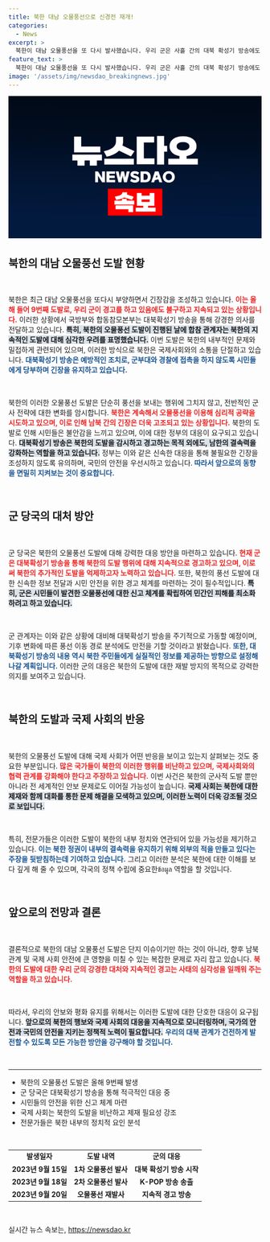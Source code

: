 ```yaml
---
title: 북한 대남 오물풍선으로 신경전 재개!
categories:
  - News
excerpt: >
  북한이 대남 오물풍선을 또 다시 발사했습니다. 우리 군은 사흘 간의 대북 확성기 방송에도 굴하지 않고 도발을 이어가는 북한의 행동에 강력히 대응할 방침입니다. 이 소식, 클릭하고 더 자세히 알아보세요!
feature_text: >
  북한이 대남 오물풍선을 또 다시 발사했습니다. 우리 군은 사흘 간의 대북 확성기 방송에도 굴하지 않고 도발을 이어가는 북한의 행동에 강력히 대응할 방침입니다. 이 소식, 클릭하고 더 자세히 알아보세요!
image: '/assets/img/newsdao_breakingnews.jpg'
---
```


<p><img src="/assets/img/newsdao_breakingnews.jpg" alt="ontimetimes 속보" /></p>

<h2 data-ke-size="size26">북한의 대남 오물풍선 도발 현황</h2>

<p data-ke-size="size16">&nbsp;</p>

<p>북한은 최근 대남 오물풍선을 또다시 부양하면서 긴장감을 조성하고 있습니다. <b><span style="color: #ee2323;">이는 올해 들어 9번째 도발로, 우리 군이 경고를 하고 있음에도 불구하고 지속되고 있는 상황입니다.</span></b> 이러한 상황에서 국방부와 합동참모본부는 대북확성기 방송을 통해 강경한 의사를 전달하고 있습니다. <b><span style="background-color: #21538527;">특히, 북한의 오물풍선 도발이 진행된 날에 합참 관계자는 북한의 지속적인 도발에 대해 심각한 우려를 표명했습니다.</span></b> 이번 도발은 북한의 내부적인 문제와 밀접하게 관련되어 있으며, 이러한 방식으로 북한은 국제사회와의 소통을 단절하고 있습니다. <b><span style="color: #1a5490;">대북확성기 방송은 예방적인 조치로, 군부대와 경찰에 접촉을 하지 않도록 시민들에게 당부하며 긴장을 유지하고 있습니다.</span></b> </p>

<p data-ke-size="size16">&nbsp;</p>

<p>북한의 이러한 오물풍선 도발은 단순히 풍선을 보내는 행위에 그치지 않고, 전반적인 군사 전략에 대한 변화를 암시합니다. <b><span style="color: #ee2323;">북한은 계속해서 오물풍선을 이용해 심리적 공략을 시도하고 있으며, 이로 인해 남북 간의 긴장은 더욱 고조되고 있는 상황입니다.</span></b> 북한의 도발로 인해 시민들은 불안감을 느끼고 있으며, 이에 대한 정부의 대응이 요구되고 있습니다. <b><span style="background-color: #21538527;">대북확성기 방송은 북한의 도발을 감시하고 경고하는 목적 외에도, 남한의 결속력을 강화하는 역할을 하고 있습니다.</span></b> 정부는 이와 같은 신속한 대응을 통해 불필요한 긴장을 조성하지 않도록 유의하며, 국민의 안전을 우선시하고 있습니다.<b><span style="color: #1a5490;"> 따라서 앞으로의 동향을 면밀히 지켜보는 것이 중요합니다.</span></b></p>

<p data-ke-size="size16">&nbsp;</p>

<h2 data-ke-size="size26">군 당국의 대처 방안</h2>

<p data-ke-size="size16">&nbsp;</p>

<p>군 당국은 북한의 오물풍선 도발에 대해 강력한 대응 방안을 마련하고 있습니다. <b><span style="color: #ee2323;">현재 군은 대북확성기 방송을 통해 북한의 도발 행위에 대해 지속적으로 경고하고 있으며, 이로써 북한의 추가적인 도발을 억제하고자 노력하고 있습니다.</span></b> 또한, 북한의 풍선 도발에 대한 신속한 정보 전달과 시민 안전을 위한 경고 체계를 마련하는 것이 필수적입니다. <b><span style="background-color: #21538527;">특히, 군은 시민들이 발견한 오물풍선에 대한 신고 체계를 확립하여 민간인 피해를 최소화하려고 하고 있습니다.</span></b> </p>

<p data-ke-size="size16">&nbsp;</p>

<p>군 관계자는 이와 같은 상황에 대비해 대북확성기 방송을 주기적으로 가동할 예정이며, 기후 변화에 따른 풍선 이동 경로 분석에도 만전을 기할 것이라고 밝혔습니다. <b><span style="color: #1a5490;">또한, 대북확성기 방송의 내용 역시 북한 주민들에게 실질적인 정보를 제공하는 방향으로 설정해 나갈 계획입니다.</span></b> 이러한 군의 대응은 북한의 도발에 대한 재발 방지의 목적으로 강력한 의지를 보여주고 있습니다.</p>

<p data-ke-size="size16">&nbsp;</p>

<h2 data-ke-size="size26">북한의 도발과 국제 사회의 반응</h2>

<p data-ke-size="size16">&nbsp;</p>

<p>북한의 오물풍선 도발에 대해 국제 사회가 어떤 반응을 보이고 있는지 살펴보는 것도 중요한 부분입니다. <b><span style="color: #ee2323;">많은 국가들이 북한의 이러한 행위를 비난하고 있으며, 국제사회와의 협력 관계를 강화해야 한다고 주장하고 있습니다.</span></b> 이번 사건은 북한의 군사적 도발 뿐만 아니라 전 세계적인 안보 문제로도 이어질 가능성이 높습니다. <b><span style="background-color: #21538527;">국제 사회는 북한에 대한 제재와 함께 대화를 통한 문제 해결을 모색하고 있으며, 이러한 노력이 더욱 강조될 것으로 보입니다.</span></b> </p>

<p data-ke-size="size16">&nbsp;</p>

<p>특히, 전문가들은 이러한 도발이 북한의 내부 정치와 연관되어 있을 가능성을 제기하고 있습니다. <b><span style="color: #1a5490;">이는 북한 정권이 내부의 결속력을 유지하기 위해 외부의 적을 만들고 있다는 주장을 뒷받침하는데 기여하고 있습니다.</span></b> 그리고 이러한 분석은 북한에 대한 이해를 보다 깊게 해 줄 수 있으며, 각국의 정책 수립에 중요한ข้อมูล 역할을 할 것입니다. </p>

<p data-ke-size="size16">&nbsp;</p>

<h2 data-ke-size="size26">앞으로의 전망과 결론</h2>

<p data-ke-size="size16">&nbsp;</p>

<p>결론적으로 북한의 대남 오물풍선 도발은 단지 이슈이기만 하는 것이 아니라, 향후 남북 관계 및 국제 사회 안전에 큰 영향을 미칠 수 있는 복잡한 문제로 자리 잡고 있습니다. <b><span style="color: #ee2323;">북한의 도발에 대한 우리 군의 강경한 대처와 지속적인 경고는 사태의 심각성을 일깨워 주는 역할을 하고 있습니다.</span></b> </p>

<p data-ke-size="size16">&nbsp;</p>

<p>따라서, 우리의 안보와 평화 유지를 위해서는 이러한 도발에 대한 단호한 대응이 요구됩니다. <b><span style="background-color: #21538527;">앞으로의 북한의 행보와 국제 사회의 대응을 지속적으로 모니터링하며, 국가의 안전과 국민의 안전을 지키는 정책적 노력이 필요합니다.</span></b> <b><span style="color: #1a5490;">우리의 대북 관계가 건전하게 발전할 수 있도록 모든 가능한 방안을 강구해야 할 것입니다.</span></b></p>

<p data-ke-size="size16">&nbsp;</p> 

<hr>

<ul>
<li>북한의 오물풍선 도발은 올해 9번째 발생</li>
<li>군 당국은 대북확성기 방송을 통해 적극적인 대응 중</li>
<li>시민들의 안전을 위한 신고 체계 마련</li>
<li>국제 사회는 북한의 도발을 비난하고 제재 필요성 강조</li>
<li>전문가들은 북한 내부의 정치적 요인 분석</li>
</ul>

<p data-ke-size="size16">&nbsp;</p>

<table>
<tr><td style="text-align: center; height: 17px;"><b>발생일자</b></td><td style="text-align: center; height: 17px;"><b>도발 내역</b></td><td style="text-align: center; height: 17px;"><b>군의 대응</b></td></tr>
<tr><td style="text-align: center; height: 17px;"><b>2023년 9월 15일</b></td><td style="text-align: center; height: 17px;"><b>1차 오물풍선 발사</b></td><td style="text-align: center; height: 17px;"><b>대북 확성기 방송 시작</b></td></tr>
<tr><td style="text-align: center; height: 17px;"><b>2023년 9월 18일</b></td><td style="text-align: center; height: 17px;"><b>2차 오물풍선 발사</b></td><td style="text-align: center; height: 17px;"><b>K-POP 방송 송출</b></td></tr>
<tr><td style="text-align: center; height: 17px;"><b>2023년 9월 20일</b></td><td style="text-align: center; height: 17px;"><b>오물풍선 재발사</b></td><td style="text-align: center; height: 17px;"><b>지속적 경고 방송</b></td></tr>
</table>

<p data-ke-size="size16">&nbsp;</p>
실시간 뉴스 속보는, <a href="https://newsdao.kr" rel="dofollow">https://newsdao.kr</a>


